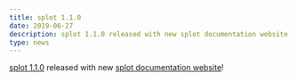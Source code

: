```yaml
---
title: splot 1.1.0
date: 2019-06-27
description: splot 1.1.0 released with new splot documentation website!
type: news
---
```


<a href="https://pypi.org/project/splot/">splot 1.1.0</a> released with new <a href="https://splot.readthedocs.io/en/latest/">splot documentation website</a>!